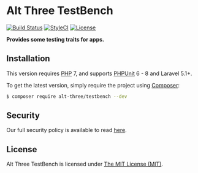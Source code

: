 # Alt Three TestBench

[![Build Status](https://img.shields.io/travis/AltThree/TestBench/master.svg?style=flat-square)](https://travis-ci.org/AltThree/TestBench)
[![StyleCI](https://github.styleci.io/repos/47478560/shield?branch=master)](https://github.styleci.io/repos/47478560)
[![License](https://img.shields.io/badge/license-MIT-brightgreen.svg?style=flat-square)](LICENSE)

**Provides some testing traits for apps.**


## Installation

This version requires [PHP](https://php.net) 7, and supports [PHPUnit](https://phpunit.de/) 6 - 8 and Laravel 5.1+.

To get the latest version, simply require the project using [Composer](https://getcomposer.org):

```bash
$ composer require alt-three/testbench --dev
```


## Security

Our full security policy is available to read [here](https://github.com/AltThree/TestBench/security/policy).


## License

Alt Three TestBench is licensed under [The MIT License (MIT)](LICENSE).
